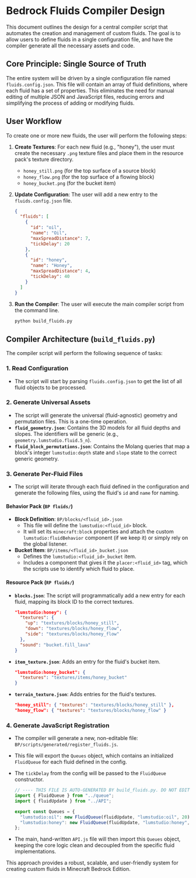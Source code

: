 # Bedrock Fluids Compiler Design

This document outlines the design for a central compiler script that automates the creation and management of custom fluids. The goal is to allow users to define fluids in a single configuration file, and have the compiler generate all the necessary assets and code.

## Core Principle: Single Source of Truth

The entire system will be driven by a single configuration file named `fluids.config.json`. This file will contain an array of fluid definitions, where each fluid has a set of properties. This eliminates the need for manual editing of multiple JSON and JavaScript files, reducing errors and simplifying the process of adding or modifying fluids.

## User Workflow

To create one or more new fluids, the user will perform the following steps:

1.  **Create Textures**: For each new fluid (e.g., "honey"), the user must create the necessary `.png` texture files and place them in the resource pack's texture directory.
    *   `honey_still.png` (for the top surface of a source block)
    *   `honey_flow.png` (for the top surface of a flowing block)
    *   `honey_bucket.png` (for the bucket item)

2.  **Update Configuration**: The user will add a new entry to the `fluids.config.json` file.

    ```json
    {
      "fluids": [
        {
          "id": "oil",
          "name": "Oil",
          "maxSpreadDistance": 7,
          "tickDelay": 20
        },
        {
          "id": "honey",
          "name": "Honey",
          "maxSpreadDistance": 4,
          "tickDelay": 40
        }
      ]
    }
    ```

3.  **Run the Compiler**: The user will execute the main compiler script from the command line.
    ```bash
    python build_fluids.py
    ```

## Compiler Architecture (`build_fluids.py`)

The compiler script will perform the following sequence of tasks:

### 1. Read Configuration
- The script will start by parsing `fluids.config.json` to get the list of all fluid objects to be processed.

### 2. Generate Universal Assets
- The script will generate the universal (fluid-agnostic) geometry and permutation files. This is a one-time operation.
- **`fluid_geometry.json`**: Contains the 3D models for all fluid depths and slopes. The identifiers will be generic (e.g., `geometry.lumstudio.fluid.5_n`).
- **`fluid_block_permutations.json`**: Contains the Molang queries that map a block's integer `lumstudio:depth` state and `slope` state to the correct generic geometry.

### 3. Generate Per-Fluid Files
- The script will iterate through each fluid defined in the configuration and generate the following files, using the fluid's `id` and `name` for naming.

#### Behavior Pack (`BP fluids/`)
- **Block Definition**: `BP/blocks/<fluid_id>.json`
  - This file will define the `lumstudio:<fluid_id>` block.
  - It will set its `minecraft:block` properties and attach the custom `lumstudio:fluidBehavior` component (if we keep it) or simply rely on the global listener.
- **Bucket Item**: `BP/items/<fluid_id>_bucket.json`
  - Defines the `lumstudio:<fluid_id>_bucket` item.
  - Includes a component that gives it the `placer:<fluid_id>` tag, which the scripts use to identify which fluid to place.

#### Resource Pack (`RP fluids/`)
- **`blocks.json`**: The script will programmatically add a new entry for each fluid, mapping its block ID to the correct textures.
  ```json
  "lumstudio:honey": {
    "textures": {
      "up": "textures/blocks/honey_still",
      "down": "textures/blocks/honey_flow",
      "side": "textures/blocks/honey_flow"
    },
    "sound": "bucket.fill_lava"
  }
  ```
- **`item_texture.json`**: Adds an entry for the fluid's bucket item.
  ```json
  "lumstudio:honey_bucket": {
    "textures": "textures/items/honey_bucket"
  }
  ```
- **`terrain_texture.json`**: Adds entries for the fluid's textures.
  ```json
  "honey_still": { "textures": "textures/blocks/honey_still" },
  "honey_flow": { "textures": "textures/blocks/honey_flow" }
  ```

### 4. Generate JavaScript Registration
- The compiler will generate a new, non-editable file: `BP/scripts/generated/register_fluids.js`.
- This file will export the `Queues` object, which contains an initialized `FluidQueue` for each fluid defined in the config.
- The `tickDelay` from the config will be passed to the `FluidQueue` constructor.

    ```javascript
    // ---- THIS FILE IS AUTO-GENERATED BY build_fluids.py. DO NOT EDIT. ----
    import { FluidQueue } from "../queue";
    import { fluidUpdate } from "../API";

    export const Queues = {
      "lumstudio:oil": new FluidQueue(fluidUpdate, "lumstudio:oil", 20),
      "lumstudio:honey": new FluidQueue(fluidUpdate, "lumstudio:honey", 40),
    };
    ```
- The main, hand-written `API.js` file will then import this `Queues` object, keeping the core logic clean and decoupled from the specific fluid implementations.

This approach provides a robust, scalable, and user-friendly system for creating custom fluids in Minecraft Bedrock Edition.
